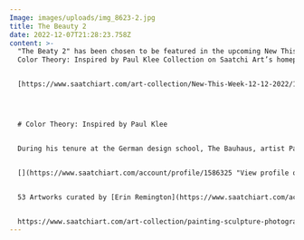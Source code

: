 ```yaml
---
Image: images/uploads/img_8623-2.jpg
title: The Beauty 2
date: 2022-12-07T21:28:23.758Z
content: >-
  "The Beaty 2" has been chosen to be featured in the upcoming New This Week and
  Color Theory: Inspired by Paul Klee Collection on Saatchi Art’s homepage. 


  [https://www.saatchiart.com/​art-collection/New-This-Week-​12-12-2022/153961/707795/view](https://www.saatchiart.com/art-collection/New-This-Week-12-12-2022/153961/707795/view)




  # Color Theory: Inspired by Paul Klee


  During his tenure at the German design school, The Bauhaus, artist Paul Klee helped develop one of the fundamentals of art: color theory. Uncover emerging artists exploring the theories’ tenets to achieve balance and dynamism.


  [](https://www.saatchiart.com/account/profile/1586325 "View profile of Erin Remington")


  53 Artworks curated by [Erin Remington](https://www.saatchiart.com/account/profile/1586325 "View profile of Erin Remington")Manager of Art Advisory & Curation at Saatchi Art


  https://www.saatchiart.com/art-collection/painting-sculpture-photography-collage/Color-Theory-Inspired-by-Paul-Klee/1586325/707779/view
---
```


